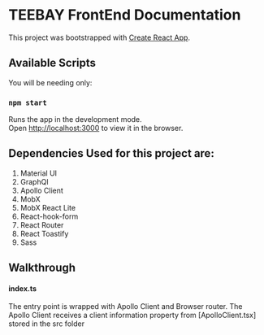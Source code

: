 # TEEBAY FrontEnd Documentation

This project was bootstrapped with [Create React App](https://github.com/facebook/create-react-app).

## Available Scripts

You will be needing only:

### `npm start`

Runs the app in the development mode.\
Open [http://localhost:3000](http://localhost:3000) to view it in the browser.

## Dependencies Used for this project are:

1.  Material UI
2.  GraphQl
3.  Apollo Client
4.  MobX
5.  MobX React Lite
6.  React-hook-form
7.  React Router
8.  React Toastify
9.  Sass

## Walkthrough

#### index.ts

The entry point is wrapped with Apollo Client and Browser router.
The Apollo Client receives a client information property from [ApolloClient.tsx] stored in the src folder
